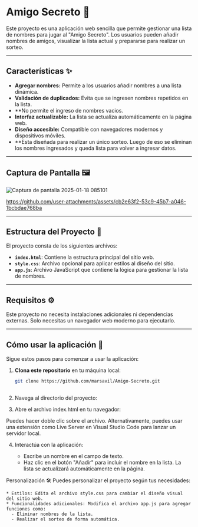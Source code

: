 # Amigo Secreto 🎉

Este proyecto es una aplicación web sencilla que permite gestionar una lista de nombres para jugar al "Amigo Secreto". Los usuarios pueden añadir nombres de amigos, visualizar la lista actual y prepararse para realizar un sorteo.

---

## Características ✨

- **Agregar nombres:** Permite a los usuarios añadir nombres a una lista dinámica.
- **Validación de duplicados:** Evita que se ingresen nombres repetidos en la lista.
- **No permite el ingreso de nombres vacios.
- **Interfaz actualizable:** La lista se actualiza automáticamente en la página web.
- **Diseño accesible:** Compatible con navegadores modernos y dispositivos móviles.
- **Esta diseñada para realizar un único sorteo. Luego de eso se eliminan los nombres ingresados y queda lista para volver a ingresar datos.

---

## Captura de Pantalla 🖼️

![Captura de pantalla 2025-01-18 085101](https://github.com/user-attachments/assets/f721c5e1-a978-431e-9072-c956f35ddb54)


https://github.com/user-attachments/assets/cb2e63f2-53c9-45b7-a046-1bcbdae768ba



---

## Estructura del Proyecto 📁

El proyecto consta de los siguientes archivos:

- **`index.html`**: Contiene la estructura principal del sitio web.
- **`style.css`**: Archivo opcional para aplicar estilos al diseño del sitio.
- **`app.js`**: Archivo JavaScript que contiene la lógica para gestionar la lista de nombres.

---

## Requisitos ⚙️

Este proyecto no necesita instalaciones adicionales ni dependencias externas. Solo necesitas un navegador web moderno para ejecutarlo.

---

## Cómo usar la aplicación 🚀

Sigue estos pasos para comenzar a usar la aplicación:

1. **Clona este repositorio** en tu máquina local:
   ```bash
   git clone https://github.com/marsavil/Amigo-Secreto.git
  
2. Navega al directorio del proyecto:


3. Abre el archivo index.html en tu navegador:

Puedes hacer doble clic sobre el archivo.
Alternativamente, puedes usar una extensión como Live Server en Visual Studio Code para lanzar un servidor local.

4. Interactúa con la aplicación:

    * Escribe un nombre en el campo de texto.
    * Haz clic en el botón "Añadir" para incluir el nombre en la lista.
La lista se actualizará automáticamente en la página.

Personalización 🛠️
  Puedes personalizar el proyecto según tus necesidades:

    * Estilos: Edita el archivo style.css para cambiar el diseño visual del sitio web.
    * Funcionalidades adicionales: Modifica el archivo app.js para agregar funciones como:
      - Eliminar nombres de la lista.
      - Realizar el sorteo de forma automática.


